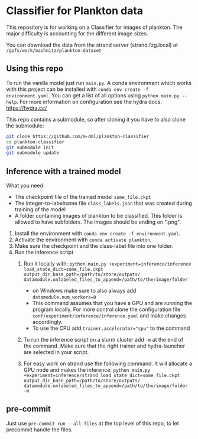 Classifier for Plankton data
============================

This repository is for working on a Classifier for images of plankton.
The major difficulty is accounting for the different image sizes.

You can download the data from the strand server (strand.fzg.local) at
`/gpfs/work/machnitz/plankton-dataset`


Using this repo
-------------------------------
To run the vanilla model just run `main.py`. A conda environment which works with this project can be installed
with `conda env create -f environment.yaml`.
You can get a list of all options using `python main.py --help`.
For more information on configuration see the hydra docs: https://hydra.cc/

This repo contains a submodule, so after cloning it you have to also clone the submodule:

```bash
git clone https://github.com/m-dml/plankton-classifier
cd plankton-classifier
git submodule init
git submodule update
```

Inference with a trained model
-------------------------------

What you need:
- The checkpoint file of the trained model `some_file.ckpt`
- The integer-to-labelname file `class_labels.json` that was created during training of the model
- A folder containing images of plankton to be classified. This folder is allowed to have subfolders. The images should
be ending on ".png".

1. Install the environment with ``conda env create -f environment.yaml``.
2. Activate the environment with ``conda activate plankton``.
3. Make sure the checkpoint and the class-label file into one folder.
4. Run the inference script
   1. Run it locally with: ``python main.py +experiment=inference/inference load_state_dict=some_file.ckpt
   output_dir_base_path=/path/to/store/outputs/ datamodule.unlabeled_files_to_append=/path/to/the/image/folder``
      - on Windows make sure to also always add ``datamodule.num_workers=0``
      - This command assumes that you have a GPU and are running the program locally. For more control clone the
      configuration file ``conf/experiment/inference/inference.yaml`` and make changes accordingly.
      - To use the CPU add ``trainer.accelerator="cpu"`` to the command

   2. To run the inference script on a slurm cluster add ``-m`` at the end of the command. Make sure that the right
   trainer and hydra-launcher are selected in your script.
   3. For easy work on strand use the following command. It will allocate a GPU node and makes the inference: 
   ``python main.py +experiment=inference/strand load_state_dict=some_file.ckpt
   output_dir_base_path=/path/to/store/outputs/ datamodule.unlabeled_files_to_append=/path/to/the/image/folder -m``


pre-commit
---------
Just use `pre-commit run --all-files` at the top level of this repo, to
let precommit handle the files.
